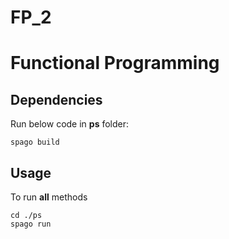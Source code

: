 # FP_2

# Functional Programming

## Dependencies

Run below code in **ps** folder:
```
spago build
```

## Usage

To run **all** methods
```
cd ./ps
spago run
```